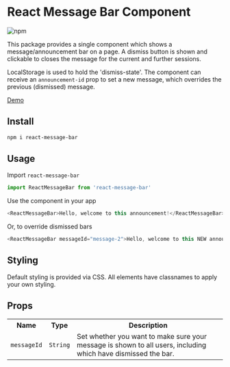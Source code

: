# React Message Bar Component

![npm](https://img.shields.io/npm/v/react-message-bar)

This package provides a single component which shows a message/announcement bar on a page. A dismiss button is shown and
clickable to closes the message for the current and further sessions.

LocalStorage is used to hold the 'dismiss-state'.
The component can receive an `announcement-id` prop to set a new
message, which overrides the previous (dismissed) message.

[Demo](https://codesandbox.io/s/react-message-bar-demo-vnvboz?file=/src/App.js)


## Install

```sh
npm i react-message-bar
```

## Usage

Import <code>react-message-bar</code>

```js
import ReactMessageBar from 'react-message-bar'
```

Use the component in your app

```js
<ReactMessageBar>Hello, welcome to this announcement!</ReactMessageBar>
```

Or, to override dismissed bars

```js
<ReactMessageBar messageId="message-2">Hello, welcome to this NEW announcement!</ReactMessageBar>
```

## Styling
Default styling is provided via CSS. All elements have classnames to apply your own styling.

## Props

<table>
  <tr>
    <th>Name</th>
    <th>Type</th>
    <th>Description</th>
  </tr>
  <tr>
    <td><code>messageId</code></td>
    <td><code>String</code></td>
    <td>Set whether you want to make sure your message is shown to all users, including which have dismissed the bar.</td>
  </tr>
</table>
